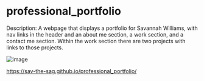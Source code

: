 # professional_portfolio

Description: A webpage that displays a portfolio for Savannah Williams, with nav links in the header and an about me section, a work section, and a contact me section. Within the work section there are two projects with links to those projects.

![image](https://github.com/sav-the-sag/professional_portfolio/assets/144732796/636f3e7c-9fd8-4324-80b2-08f273768e4d)

https://sav-the-sag.github.io/professional_portfolio/
